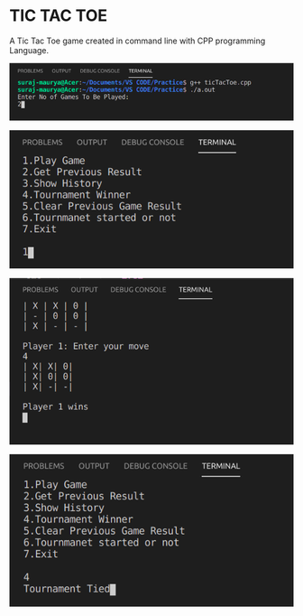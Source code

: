 # TIC TAC TOE

A Tic Tac Toe game created in command line with CPP programming Language.

![alt text](https://github.com/sumconsole/TicTacToe/blob/master/Screenshots/SS1.png)

![alt text](https://github.com/sumconsole/TicTacToe/blob/master/Screenshots/SS2.png)

![alt text](https://github.com/sumconsole/TicTacToe/blob/master/Screenshots/SS3.png)

![alt text](https://github.com/sumconsole/TicTacToe/blob/master/Screenshots/SS7.png)



